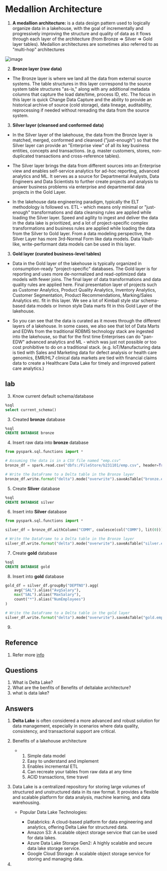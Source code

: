 # Medallion Architecture

1. **A medallion architecture:** is a data design pattern used to logically organize data in a lakehouse, with the goal of incrementally and progressively improving the structure and quality of data as it flows through each layer of the architecture (from Bronze ⇒ Silver ⇒ Gold layer tables). Medallion architectures are sometimes also referred to as "multi-hop" architectures

![image](https://github.com/user-attachments/assets/a742db9c-66e6-489c-980f-f49cab46a037)

2. **Bronze layer (raw data)**
- The Bronze layer is where we land all the data from external source systems. The table structures in this layer correspond to the source system table structures "as-is," along with any additional metadata columns that capture the load date/time, process ID, etc. The focus in this layer is quick Change Data Capture and the ability to provide an historical archive of source (cold storage), data lineage, auditability, reprocessing if needed without rereading the data from the source system.

3. **Silver layer (cleansed and conformed data)**
- In the Silver layer of the lakehouse, the data from the Bronze layer is matched, merged, conformed and cleansed ("just-enough") so that the Silver layer can provide an "Enterprise view" of all its key business entities, concepts and transactions. (e.g. master customers, stores, non-duplicated transactions and cross-reference tables).

- The Silver layer brings the data from different sources into an Enterprise view and enables self-service analytics for ad-hoc reporting, advanced analytics and ML. It serves as a source for Departmental Analysts, Data Engineers and Data Scientists to further create projects and analysis to answer business problems via enterprise and departmental data projects in the Gold Layer.

- In the lakehouse data engineering paradigm, typically the ELT methodology is followed vs. ETL - which means only minimal or "just-enough" transformations and data cleansing rules are applied while loading the Silver layer. Speed and agility to ingest and deliver the data in the data lake is prioritized, and a lot of project-specific complex transformations and business rules are applied while loading the data from the Silver to Gold layer. From a data modeling perspective, the Silver Layer has more 3rd-Normal Form like data models. Data Vault-like, write-performant data models can be used in this layer.

3. **Gold layer (curated business-level tables)**
- Data in the Gold layer of the lakehouse is typically organized in consumption-ready "project-specific" databases. The Gold layer is for reporting and uses more de-normalized and read-optimized data models with fewer joins. The final layer of data transformations and data quality rules are applied here. Final presentation layer of projects such as Customer Analytics, Product Quality Analytics, Inventory Analytics, Customer Segmentation, Product Recommendations, Marking/Sales Analytics etc. fit in this layer. We see a lot of Kimball style star schema-based data models or Inmon style Data marts fit in this Gold Layer of the lakehouse.

- So you can see that the data is curated as it moves through the different layers of a lakehouse. In some cases, we also see that lot of Data Marts and EDWs from the traditional RDBMS technology stack are ingested into the lakehouse, so that for the first time Enterprises can do "pan-EDW" advanced analytics and ML - which was just not possible or too cost prohibitive to do on a traditional stack. (e.g. IoT/Manufacturing data is tied with Sales and Marketing data for defect analysis or health care genomics, EMR/HL7 clinical data markets are tied with financial claims data to create a Healthcare Data Lake for timely and improved patient care analytics.)

## lab

3. Know current default schema/database
``` sql
%sql
select current_schema()
```
3. Created **bronze** database
```sql
%sql
CREATE DATABASE bronze
```
4. Insert raw data into **bronze** database
```python
from pyspark.sql.functions import *

# Assuming the data is in a CSV file named "emp.csv"
bronze_df = spark.read.csv("dbfs:/FileStore/b231101/emp.csv", header=True)

# Write the DataFrame to a Delta table in the Bronze layer
bronze_df.write.format("delta").mode("overwrite").saveAsTable("bronze.employee_raw")
```
5. Create **Sliver** database
``` sql
%sql
CREATE DATABASE silver
```
6. Insert into **Silver** database
```python
from pyspark.sql.functions import *

silver_df = bronze_df.withColumn("COMM", coalesce(col("COMM"), lit(0)))  # Handle null COMM values

# Write the DataFrame to a Delta table in the Bronze layer
silver_df.write.format("delta").mode("overwrite").saveAsTable("silver.employee_cleaned")
```
7. Create **gold** database
``` sql
%sql
CREATE DATABASE gold
```
8. Insert into **gold** database
```python
gold_df = silver_df.groupBy("DEPTNO").agg(
    avg("SAL").alias("AvgSalary"),
    max("SAL").alias("MaxSalary"),
    count("*").alias("NumEmployees")
)

# Write the DataFrame to a Delta table in the gold layer
silver_df.write.format("delta").mode("overwrite").saveAsTable("gold.emp")

```
9. 

## Reference 
1. Refer more [info](https://www.databricks.com/glossary/medallion-architecture)
## Questions
1. What is Delta Lake?
2. What are the benfits of Benefits of deltalake architecture?
3. what is data lake?
## Answers
1. **Delta Lake** is often considered a more advanced and robust solution for data management, especially in scenarios where data quality, consistency, and transactional support are critical.
2. Benefits of a lakehouse architecture
    - 1. Simple data model
      2. Easy to understand and implement
      3. Enables incremental ETL
      4. Can recreate your tables from raw data at any time
      5. ACID transactions, time travel
3. Data Lake is a centralized repository for storing large volumes of structured and unstructured data in its raw format. It provides a flexible and scalable platform for data analysis, machine learning, and data warehousing.

    - Popular Data Lake Technologies:

        - Databricks: A cloud-based platform for data engineering and analytics, offering Delta Lake for structured data.
        - Amazon S3: A scalable object storage service that can be used for data lakes.
        - Azure Data Lake Storage Gen2: A highly scalable and secure data lake storage service.
        - Google Cloud Storage: A scalable object storage service for storing and managing data.
4. 
